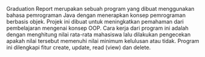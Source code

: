 Graduation Report merupakan sebuah program yang dibuat menggunakan bahasa pemrograman Java dengan menerapkan konsep pemrograman berbasis objek. Projek ini dibuat untuk meningkatkan pemahaman dari pembelajaran mengenai konsep OOP. Cara kerja dari program ini adalah dengan menghitung nilai rata-rata mahasiswa lalu dilakukan pengecekan apakah nilai tersebut memenuhi nilai minimum kelulusan atau tidak. Program ini dilengkapi fitur create, update, read (view) dan delete.
